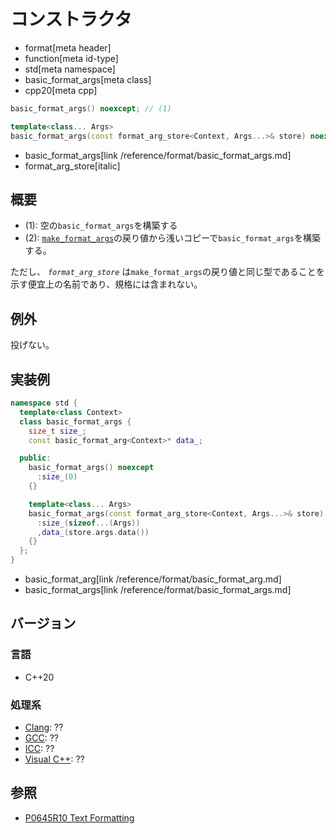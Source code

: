 # コンストラクタ

* format[meta header]
* function[meta id-type]
* std[meta namespace]
* basic_format_args[meta class]
* cpp20[meta cpp]

```cpp
basic_format_args() noexcept; // (1)

template<class... Args>
basic_format_args(const format_arg_store<Context, Args...>& store) noexcept; // (2)
```
* basic_format_args[link /reference/format/basic_format_args.md]
* format_arg_store[italic]

## 概要

* (1): 空の`basic_format_args`を構築する
* (2): [`make_format_args`](../make_format_args.md)の戻り値から浅いコピーで`basic_format_args`を構築する。

ただし、 _`format_arg_store`_ は`make_format_args`の戻り値と同じ型であることを示す便宜上の名前であり、規格には含まれない。

## 例外

投げない。

## 実装例

```cpp
namespace std {
  template<class Context>
  class basic_format_args {
    size_t size_;
    const basic_format_arg<Context>* data_;

  public:
    basic_format_args() noexcept
      :size_(0)
    {}

    template<class... Args>
    basic_format_args(const format_arg_store<Context, Args...>& store) noexcept
      :size_(sizeof...(Args))
      ,data_(store.args.data())
    {}
  };
}
```
* basic_format_arg[link /reference/format/basic_format_arg.md]
* basic_format_args[link /reference/format/basic_format_args.md]

## バージョン
### 言語
- C++20

### 処理系
- [Clang](/implementation.md#clang): ??
- [GCC](/implementation.md#gcc): ??
- [ICC](/implementation.md#icc): ??
- [Visual C++](/implementation.md#visual_cpp): ??

## 参照

* [P0645R10 Text Formatting](http://www.open-std.org/jtc1/sc22/wg21/docs/papers/2019/p0645r10.html)
